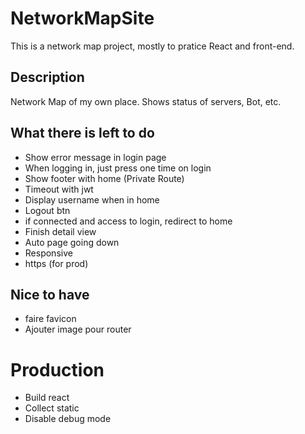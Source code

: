 # NetworkMapSite
This is a network map project, mostly to pratice React and front-end.

## Description
Network Map of my own place. Shows status of servers, Bot, etc.


## What there is left to do
- Show error message in login page
- When logging in, just press one time on login
- Show footer with home (Private Route)
- Timeout with jwt
- Display username when in home
- Logout btn
- if connected and access to login, redirect to home
- Finish detail view
- Auto page going down
- Responsive
- https (for prod)

## Nice to have
- faire favicon
- Ajouter image pour router


# Production 
- Build react
- Collect static
- Disable debug mode